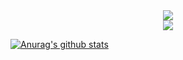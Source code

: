 
<div align="center"> <img src="https://github-readme-stats.vercel.app/api/top-langs/?username=Laughingtt&hide_title=true&hide_border=true&layout=compact&langs_count=6&text_color=000&icon_color=fff&bg_color=0,52fa5a,4dfcff,c64dff&theme=graywhite" /> </div>

<div align="center"> <img src="https://activity-graph.herokuapp.com/graph?username=Laughingtt&theme=xcode" /> </div>


[![Anurag's github stats](https://github-readme-stats.vercel.app/api?username=Laughingtt)](https://github.com/anuraghazra/github-readme-stats)
